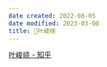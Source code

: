 ```yaml
---
date created: 2022-08-05
date modified: 2023-03-08
title: 🧑叶峻峣
---
```


[叶峻峣 - 知乎](https://www.zhihu.com/people/L.M.Sherlock)
